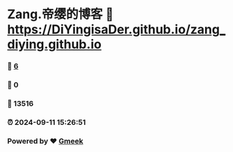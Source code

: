 # Zang.帝缨的博客 :link: https://DiYingisaDer.github.io/zang_diying.github.io 
### :page_facing_up: [6](https://DiYingisaDer.github.io/zang_diying.github.io/tag.html) 
### :speech_balloon: 0 
### :hibiscus: 13516 
### :alarm_clock: 2024-09-11 15:26:51 
### Powered by :heart: [Gmeek](https://github.com/Meekdai/Gmeek)
